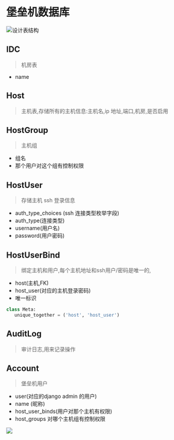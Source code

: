 # 堡垒机数据库

![设计表结构](http://onk83djzp.bkt.clouddn.com/15022795700751.jpg)

## IDC
>机房表
- name 

## Host
>主机表,存储所有的主机信息:主机名,ip 地址,端口,机房,是否启用

## HostGroup
>主机组
- 组名
- 那个用户对这个组有控制权限


## HostUser
>存储主机 ssh 登录信息
- auth_type_choices (ssh 连接类型枚举字段)
- auth_type(连接类型)
- username(用户名)
- password(用户密码)

## HostUserBind
>绑定主机和用户,每个主机地址和ssh用户/密码是唯一的,
- host(主机,FK)
- host_user(对应的主机登录密码)
- 唯一标识

```python
class Meta:
   unique_together = ('host', 'host_user')
```

## AuditLog
> 审计日志,用来记录操作

## Account
>堡垒机用户
- user(对应的django admin 的用户)
- name (昵称)
- host_user_binds(用户对那个主机有权限)
- host_groups 对哪个主机组有控制权限

![](http://onk83djzp.bkt.clouddn.com/15022807426251.jpg)


